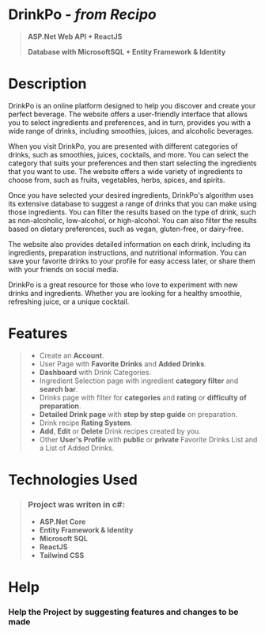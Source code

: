 # DrinkPo - *from* ***Recipo***


>**ASP.Net Web API + ReactJS**
>
>**Database with MicrosoftSQL + Entity Framework & Identity**

# Description
DrinkPo is an online platform designed to help you discover and create your perfect beverage. The website offers a user-friendly interface that allows you to select ingredients and preferences, and in turn, provides you with a wide range of drinks, including smoothies, juices, and alcoholic beverages.

When you visit DrinkPo, you are presented with different categories of drinks, such as smoothies, juices, cocktails, and more. You can select the category that suits your preferences and then start selecting the ingredients that you want to use. The website offers a wide variety of ingredients to choose from, such as fruits, vegetables, herbs, spices, and spirits.

Once you have selected your desired ingredients, DrinkPo's algorithm uses its extensive database to suggest a range of drinks that you can make using those ingredients. You can filter the results based on the type of drink, such as non-alcoholic, low-alcohol, or high-alcohol. You can also filter the results based on dietary preferences, such as vegan, gluten-free, or dairy-free.

The website also provides detailed information on each drink, including its ingredients, preparation instructions, and nutritional information. You can save your favorite drinks to your profile for easy access later, or share them with your friends on social media.

DrinkPo is a great resource for those who love to experiment with new drinks and ingredients. Whether you are looking for a healthy smoothie, refreshing juice, or a unique cocktail.

# Features

>- Create an **Account**.
>- User Page with **Favorite Drinks** and **Added Drinks**.
>- **Dashboard** with Drink Categories.
>- Ingredient Selection page with ingredient **category filter** and **search bar**.
>- Drinks page with filter for **categories** and **rating** or **difficulty of preparation**.
>- **Detailed Drink page** with **step by step guide** on preparation.
>- Drink recipe **Rating System**.
>- **Add**, **Edit** or **Delete** Drink recipes created by you.
>- Other **User's Profile** with **public** or **private** Favorite Drinks List and a List of Added Drinks.

# Technologies Used
>### Project was writen in c#:
>
>- **ASP.Net Core**
>- **Entity Framework & Identity**
>- **Microsoft SQL**
>- **ReactJS**
>- **Tailwind CSS**

# Help
### Help the Project by suggesting features and changes to be made
